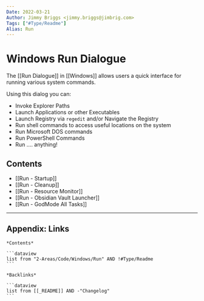 ```yaml
---
Date: 2022-03-21
Author: Jimmy Briggs <jimmy.briggs@jimbrig.com>
Tags: ["#Type/Readme"]
Alias: Run
---
```


# Windows Run Dialogue

The [[Run Dialogue]] in [[Windows]] allows users a quick interface for running various system commands.

Using this dialog you can:

- Invoke Explorer Paths
- Launch Applications or other Executables
- Launch Registry via `regedit` and/or Navigate the Registry
- Run shell commands to access useful locations on the system
- Run Microsoft DOS commands
- Run PowerShell Commands
- Run .... anything!

## Contents

-   [[Run - Startup]]
-   [[Run - Cleanup]]
-   [[Run - Resource Monitor]]
-   [[Run - Obsidian Vault Launcher]]
-   [[Run - GodMode All Tasks]]

***

## Appendix: Links

    *Contents*

    ```dataview
    list from "2-Areas/Code/Windows/Run" AND !#Type/Readme
    ```
    
    *Backlinks*

    ```dataview
    list from [[_README]] AND -"Changelog"
    ```